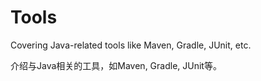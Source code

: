 # Tools
 Covering Java-related tools like Maven, Gradle, JUnit, etc.

介绍与Java相关的工具，如Maven, Gradle, JUnit等。
